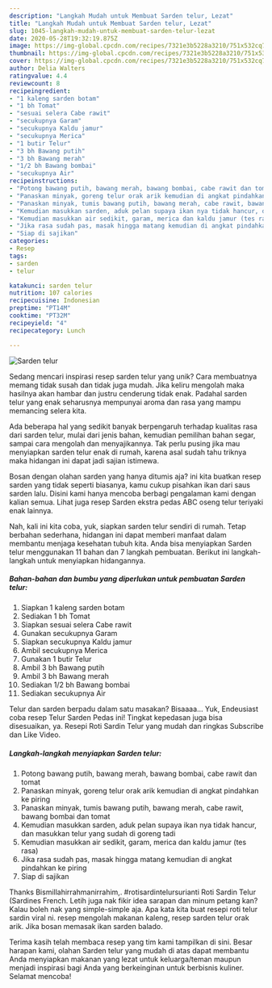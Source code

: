 ```yaml
---
description: "Langkah Mudah untuk Membuat Sarden telur, Lezat"
title: "Langkah Mudah untuk Membuat Sarden telur, Lezat"
slug: 1045-langkah-mudah-untuk-membuat-sarden-telur-lezat
date: 2020-05-28T19:32:19.875Z
image: https://img-global.cpcdn.com/recipes/7321e3b5228a3210/751x532cq70/sarden-telur-foto-resep-utama.jpg
thumbnail: https://img-global.cpcdn.com/recipes/7321e3b5228a3210/751x532cq70/sarden-telur-foto-resep-utama.jpg
cover: https://img-global.cpcdn.com/recipes/7321e3b5228a3210/751x532cq70/sarden-telur-foto-resep-utama.jpg
author: Delia Walters
ratingvalue: 4.4
reviewcount: 8
recipeingredient:
- "1 kaleng sarden botam"
- "1 bh Tomat"
- "sesuai selera Cabe rawit"
- "secukupnya Garam"
- "secukupnya Kaldu jamur"
- "secukupnya Merica"
- "1 butir Telur"
- "3 bh Bawang putih"
- "3 bh Bawang merah"
- "1/2 bh Bawang bombai"
- "secukupnya Air"
recipeinstructions:
- "Potong bawang putih, bawang merah, bawang bombai, cabe rawit dan tomat"
- "Panaskan minyak, goreng telur orak arik kemudian di angkat pindahkan ke piring"
- "Panaskan minyak, tumis bawang putih, bawang merah, cabe rawit, bawang bombai dan tomat"
- "Kemudian masukkan sarden, aduk pelan supaya ikan nya tidak hancur, dan masukkan telur yang sudah di goreng tadi"
- "Kemudian masukkan air sedikit, garam, merica dan kaldu jamur (tes rasa)"
- "Jika rasa sudah pas, masak hingga matang kemudian di angkat pindahkan ke piring"
- "Siap di sajikan"
categories:
- Resep
tags:
- sarden
- telur

katakunci: sarden telur 
nutrition: 107 calories
recipecuisine: Indonesian
preptime: "PT14M"
cooktime: "PT32M"
recipeyield: "4"
recipecategory: Lunch

---
```



![Sarden telur](https://img-global.cpcdn.com/recipes/7321e3b5228a3210/751x532cq70/sarden-telur-foto-resep-utama.jpg)

Sedang mencari inspirasi resep sarden telur yang unik? Cara membuatnya memang tidak susah dan tidak juga mudah. Jika keliru mengolah maka hasilnya akan hambar dan justru cenderung tidak enak. Padahal sarden telur yang enak seharusnya mempunyai aroma dan rasa yang mampu memancing selera kita.

Ada beberapa hal yang sedikit banyak berpengaruh terhadap kualitas rasa dari sarden telur, mulai dari jenis bahan, kemudian pemilihan bahan segar, sampai cara mengolah dan menyajikannya. Tak perlu pusing jika mau menyiapkan sarden telur enak di rumah, karena asal sudah tahu triknya maka hidangan ini dapat jadi sajian istimewa.

Bosan dengan olahan sarden yang hanya ditumis aja? ini kita buatkan resep sarden yang tidak seperti biasanya, kamu cukup pisahkan ikan dari saus sarden lalu. Disini kami hanya mencoba berbagi pengalaman kami dengan kalian semua. Lihat juga resep Sarden ekstra pedas ABC oseng telur teriyaki enak lainnya.


Nah, kali ini kita coba, yuk, siapkan sarden telur sendiri di rumah. Tetap berbahan sederhana, hidangan ini dapat memberi manfaat dalam membantu menjaga kesehatan tubuh kita. Anda bisa menyiapkan Sarden telur menggunakan 11 bahan dan 7 langkah pembuatan. Berikut ini langkah-langkah untuk menyiapkan hidangannya.

<!--inarticleads1-->

##### Bahan-bahan dan bumbu yang diperlukan untuk pembuatan Sarden telur:

1. Siapkan 1 kaleng sarden botam
1. Sediakan 1 bh Tomat
1. Siapkan sesuai selera Cabe rawit
1. Gunakan secukupnya Garam
1. Siapkan secukupnya Kaldu jamur
1. Ambil secukupnya Merica
1. Gunakan 1 butir Telur
1. Ambil 3 bh Bawang putih
1. Ambil 3 bh Bawang merah
1. Sediakan 1/2 bh Bawang bombai
1. Sediakan secukupnya Air


Telur dan sarden berpadu dalam satu masakan? Bisaaaa… Yuk, Endeusiast coba resep Telur Sarden Pedas ini! Tingkat kepedasan juga bisa disesuaikan, ya. Resepi Roti Sardin Telur yang mudah dan ringkas Subscribe dan Like Video. 

<!--inarticleads2-->

##### Langkah-langkah menyiapkan Sarden telur:

1. Potong bawang putih, bawang merah, bawang bombai, cabe rawit dan tomat
1. Panaskan minyak, goreng telur orak arik kemudian di angkat pindahkan ke piring
1. Panaskan minyak, tumis bawang putih, bawang merah, cabe rawit, bawang bombai dan tomat
1. Kemudian masukkan sarden, aduk pelan supaya ikan nya tidak hancur, dan masukkan telur yang sudah di goreng tadi
1. Kemudian masukkan air sedikit, garam, merica dan kaldu jamur (tes rasa)
1. Jika rasa sudah pas, masak hingga matang kemudian di angkat pindahkan ke piring
1. Siap di sajikan


Thanks Bismillahirrahmanirrahim,. #rotisardintelursurianti Roti Sardin Telur (Sardines French. Letih juga nak fikir idea sarapan dan minum petang kan? Kalau boleh nak yang simple-simple aja. Apa kata kita buat resepi roti telur sardin viral ni. resep mengolah makanan kaleng, resep sarden telur orak arik. Jika bosan memasak ikan sarden balado. 

Terima kasih telah membaca resep yang tim kami tampilkan di sini. Besar harapan kami, olahan Sarden telur yang mudah di atas dapat membantu Anda menyiapkan makanan yang lezat untuk keluarga/teman maupun menjadi inspirasi bagi Anda yang berkeinginan untuk berbisnis kuliner. Selamat mencoba!
